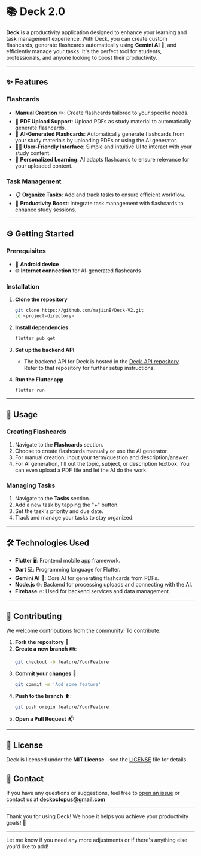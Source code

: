 # 📚 Deck 2.0

**Deck** is a productivity application designed to enhance your learning and task management experience. With Deck, you can create custom flashcards, generate flashcards automatically using **Gemini AI 🤖**, and efficiently manage your tasks. It's the perfect tool for students, professionals, and anyone looking to boost their productivity.  

---

## ✨ Features  

### Flashcards  
- **Manual Creation** ✏️: Create flashcards tailored to your specific needs.  
- 📄 **PDF Upload Support**: Upload PDFs as study material to automatically generate flashcards.  
- 🤖 **AI-Generated Flashcards**: Automatically generate flashcards from your study materials by uploading PDFs or using the AI generator.  
- 🧑‍🎓 **User-Friendly Interface**: Simple and intuitive UI to interact with your study content.  
- 🎯 **Personalized Learning**: AI adapts flashcards to ensure relevance for your uploaded content.  

### Task Management  
- 📋 **Organize Tasks**: Add and track tasks to ensure efficient workflow.  
- 🚀 **Productivity Boost**: Integrate task management with flashcards to enhance study sessions.  

---

## ⚙️ Getting Started  

### Prerequisites  
- 📱 **Android device**  
- 🌐 **Internet connection** for AI-generated flashcards  

### Installation  

1. **Clone the repository**  
   ```bash  
   git clone https://github.com/majiinB/Deck-V2.git  
   cd <project-directory>  
   ```  

2. **Install dependencies**  
   ```bash  
   flutter pub get  
   ```  

3. **Set up the backend API**  
   - The backend API for Deck is hosted in the [Deck-API repository](<https://github.com/majiinB/Deck_API-Gateway.git>). Refer to that repository for further setup instructions.  

4. **Run the Flutter app**  
   ```bash  
   flutter run  
   ```  

---

## 🚀 Usage  

### Creating Flashcards  
1. Navigate to the **Flashcards** section.  
2. Choose to create flashcards manually or use the AI generator.  
3. For manual creation, input your term/question and description/answer.  
4. For AI generation, fill out the topic, subject, or description textbox. You can even upload a PDF file and let the AI do the work.  

### Managing Tasks  
1. Navigate to the **Tasks** section.  
2. Add a new task by tapping the "+" button.  
3. Set the task's priority and due date.  
4. Track and manage your tasks to stay organized.  

---

## 🛠️ Technologies Used  

- **Flutter** 🖥️: Frontend mobile app framework.  
- **Dart** 💻: Programming language for Flutter.  
- **Gemini AI** 🤖: Core AI for generating flashcards from PDFs.  
- **Node.js** 🌐: Backend for processing uploads and connecting with the AI.  
- **Firebase** 🔥: Used for backend services and data management.  

---

## 🤝 Contributing  

We welcome contributions from the community! To contribute:  
1. **Fork the repository** 🍴  
2. **Create a new branch** 🛤️:  
   ```bash  
   git checkout -b feature/YourFeature  
   ```  
3. **Commit your changes** 📝:  
   ```bash  
   git commit -m 'Add some feature'  
   ```  
4. **Push to the branch** ⬆️:  
   ```bash  
   git push origin feature/YourFeature  
   ```  
5. **Open a Pull Request** 📬  

---

## 📜 License  

Deck is licensed under the **MIT License** - see the [LICENSE](LICENSE) file for details.  

## 📧 Contact  

If you have any questions or suggestions, feel free to [open an issue](#) or contact us at **deckoctopus@gmail.com**  

---

Thank you for using Deck! We hope it helps you achieve your productivity goals! 🎉  

---

Let me know if you need any more adjustments or if there's anything else you'd like to add!
